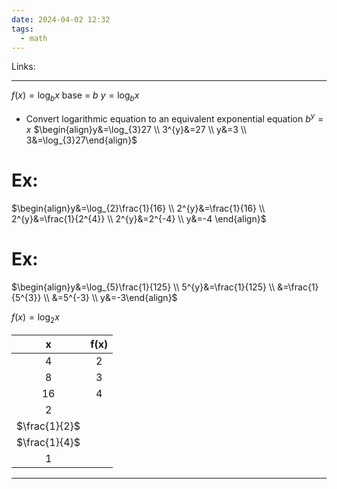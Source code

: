 ```yaml
---
date: 2024-04-02 12:32
tags:
  - math
---
```

Links: 

---
$f(x)=\log_{b}x$
base = $b$
$y=\log_{b}x$
- Convert logarithmic equation to an equivalent exponential equation
$b^{y}=x$
$\begin{align}y&=\log_{3}27 \\ 3^{y}&=27 \\ y&=3 \\ 3&=\log_{3}27\end{align}$

# Ex:
$\begin{align}y&=\log_{2}\frac{1}{16} \\ 2^{y}&=\frac{1}{16} \\ 2^{y}&=\frac{1}{2^{4}} \\ 2^{y}&=2^{-4} \\ y&=-4 \end{align}$

# Ex:
$\begin{align}y&=\log_{5}\frac{1}{125} \\ 5^{y}&=\frac{1}{125} \\ &=\frac{1}{5^{3}} \\ &=5^{-3} \\ y&=-3\end{align}$

$f(x)=\log_{2}x$

|       x       | f(x) |
| :-----------: | :--: |
|       4       |  2   |
|       8       |  3   |
|      16       |  4   |
|       2       |      |
| $\frac{1}{2}$ |      |
| $\frac{1}{4}$ |      |
|       1       |      |


---
